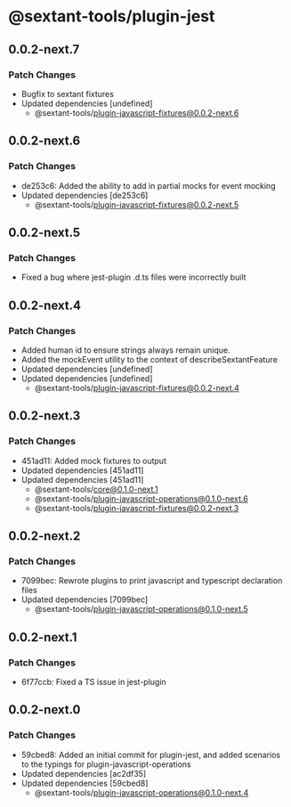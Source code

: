 # @sextant-tools/plugin-jest

## 0.0.2-next.7

### Patch Changes

- Bugfix to sextant fixtures
- Updated dependencies [undefined]
  - @sextant-tools/plugin-javascript-fixtures@0.0.2-next.6

## 0.0.2-next.6

### Patch Changes

- de253c6: Added the ability to add in partial mocks for event mocking
- Updated dependencies [de253c6]
  - @sextant-tools/plugin-javascript-fixtures@0.0.2-next.5

## 0.0.2-next.5

### Patch Changes

- Fixed a bug where jest-plugin .d.ts files were incorrectly built

## 0.0.2-next.4

### Patch Changes

- Added human id to ensure strings always remain unique.
- Added the mockEvent utility to the context of describeSextantFeature
- Updated dependencies [undefined]
- Updated dependencies [undefined]
  - @sextant-tools/plugin-javascript-fixtures@0.0.2-next.4

## 0.0.2-next.3

### Patch Changes

- 451ad11: Added mock fixtures to output
- Updated dependencies [451ad11]
- Updated dependencies [451ad11]
  - @sextant-tools/core@0.1.0-next.1
  - @sextant-tools/plugin-javascript-operations@0.1.0-next.6
  - @sextant-tools/plugin-javascript-fixtures@0.0.2-next.3

## 0.0.2-next.2

### Patch Changes

- 7099bec: Rewrote plugins to print javascript and typescript declaration files
- Updated dependencies [7099bec]
  - @sextant-tools/plugin-javascript-operations@0.1.0-next.5

## 0.0.2-next.1

### Patch Changes

- 6f77ccb: Fixed a TS issue in jest-plugin

## 0.0.2-next.0

### Patch Changes

- 59cbed8: Added an initial commit for plugin-jest, and added scenarios to the typings for plugin-javascript-operations
- Updated dependencies [ac2df35]
- Updated dependencies [59cbed8]
  - @sextant-tools/plugin-javascript-operations@0.1.0-next.4
